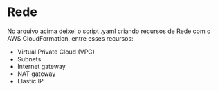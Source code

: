 # Rede

No arquivo acima deixei o script .yaml criando recursos de Rede com o AWS CloudFormation, entre esses recursos:

* Virtual Private Cloud (VPC)
* Subnets
* Internet gateway
* NAT gateway
* Elastic IP
